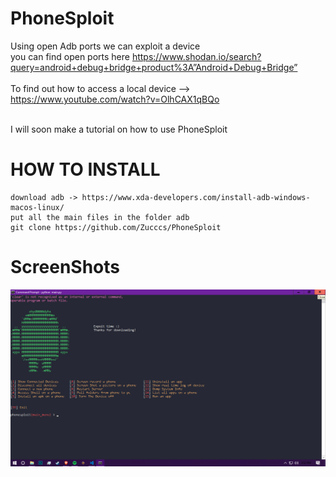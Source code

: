# PhoneSploit 
Using open Adb ports we can exploit a device
<br> you can find open ports here https://www.shodan.io/search?query=android+debug+bridge+product%3A”Android+Debug+Bridge”
<br>
<br> To find out how to access a local device --> https://www.youtube.com/watch?v=OlhCAX1qBQo

<br> I will soon make a tutorial on how to use PhoneSploit

# HOW TO INSTALL
```
download adb -> https://www.xda-developers.com/install-adb-windows-macos-linux/
put all the main files in the folder adb
git clone https://github.com/Zucccs/PhoneSploit

```

# ScreenShots
![Screenshot](screenshot.png)
